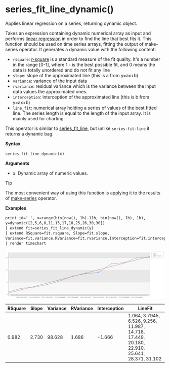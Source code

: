 # series_fit_line_dynamic()

Applies linear regression on a series, returning dynamic object.  

Takes an expression containing dynamic numerical array as input and performs [linear regression](https://en.wikipedia.org/wiki/Line_fitting) in order to find the line that best fits it. This function should be used on time series arrays, fitting the output of make-series operator. It generates a dynamic value with the following content:
* `rsquare`: [r-square](https://en.wikipedia.org/wiki/Coefficient_of_determination) is a standard measure of the fit quality. It's a number in the range [0-1], where 1 - is the best possible fit, and 0 means the data is totally unordered and do not fit any line 
* `slope`: slope of the approximated line (this is a from y=ax+b)
* `variance`: variance of the input data
* `rvariance`: residual variance which is the variance between the input data values the approximated ones.
* `interception`: interception of the approximated line (this is b from y=ax+b)
* `line_fit`: numerical array holding a series of values of the best fitted line. The series length is equal to the length of the input array. It is mainly used for charting.

This operator is similar to [series_fit_line](series-fit-linefunction.md), but unlike `series-fit-line` it returns a dynamic bag.

**Syntax**

`series_fit_line_dynamic(`*x*`)`

**Arguments**

* *x*: Dynamic array of numeric values.

> [!TIP]
> The most convenient way of using this function is applying it to the results of [make-series](make-seriesoperator.md) operator.

**Examples**

<!-- csl: https://help.kusto.windows.net:443/Samples -->
```
print id=' ', x=range(bin(now(), 1h)-11h, bin(now(), 1h), 1h), y=dynamic([2,5,6,8,11,15,17,18,25,26,30,30])
| extend fit=series_fit_line_dynamic(y)
| extend RSquare=fit.rsquare, Slope=fit.slope, Variance=fit.variance,RVariance=fit.rvariance,Interception=fit.interception,LineFit=fit.line_fit
| render timechart
```

![alt text](./Images/samples/series-fit-line.png "series-fit-line")

| RSquare | Slope | Variance | RVariance | Interception | LineFit                                                                                     |
|---------|-------|----------|-----------|--------------|---------------------------------------------------------------------------------------------|
| 0.982   | 2.730 | 98.628   | 1.686     | -1.666       | 1.064, 3.7945, 6.526, 9.256, 11.987, 14.718, 17.449, 20.180, 22.910, 25.641, 28.371, 31.102 |
